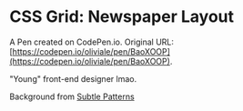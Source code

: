 # CSS Grid: Newspaper Layout

A Pen created on CodePen.io. Original URL: [https://codepen.io/oliviale/pen/BaoXOOP](https://codepen.io/oliviale/pen/BaoXOOP).

"Young" front-end designer lmao.

Background from [Subtle Patterns](https://www.toptal.com/designers/subtlepatterns/)
